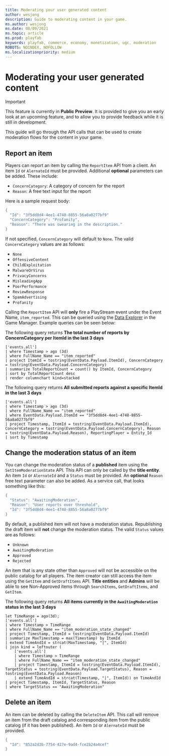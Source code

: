 ```yaml
---
title: Moderating your user generated content
author: wesjong
description: Guide to moderating content in your game.
ms.author: wesjong
ms.date: 08/09/2021
ms.topic: article
ms.prod: playfab
keywords: playfab, commerce, economy, monetization, ugc, moderation
ROBOTS: NOINDEX, NOFOLLOW
ms.localizationpriority: medium
---
```


# Moderating your user generated content

> [!IMPORTANT]
> This feature is currently in **Public Preview**. It is provided to give you an early look at an upcoming feature, and to allow you to provide feedback while it is still in development.

This guide will go through the API calls that can be used to create moderation flows for the content in your game.

## Report an item

Players can report an item by calling the `ReportItem` API from a client. An item `Id` or `AlernateId` must be provided. Additional **optional** parameters can be added. These include:

- `ConcernCategory`: A category of concern for the report
- `Reason`: A free text input for the report

Here is a sample request body:

```csharp
{
  "Id": "3f5dd8d4-4ee1-4748-8855-56a8a0277bf9"
  "ConcernCategory": "Profanity",
  "Reason": "There was swearing in the description."
}
```

If not specified, `ConcernCategory` will default to `None`. The valid `ConcernCategory` values are as follows:

- `None`
- `OffensiveContent`
- `ChildExploitation`
- `MalwareOrVirus`
- `PrivacyConcerns`
- `MisleadingApp`
- `PoorPerformance`
- `ReviewResponse`
- `SpamAdvertising`
- `Profanity`

Calling the `ReportItem` API will **only** fire a PlayStream event under the Event Name, `item_reported`. This can be queried using the [Data Explorer](/gaming/playfab/features/insights/data-explorer/) in the Game Manager. Example queries can be seen below:

The following query returns **The total number of reports by ConcernCategory per ItemId in the last 3 days**

```kusto
['events.all']
| where Timestamp > ago (3d)
| where FullName_Name == "item_reported"
| project ItemId = tostring(EventData.Payload.ItemId), ConcernCategory = tostring(EventData.Payload.ConcernCategory)
| summarize TotalReportCount = count() by ItemId, ConcernCategory
| sort by TotalReportCount desc
| render columnchart kind=stacked
```

The following query returns **All submitted reports against a specific ItemId in the last 3 days**

```kusto
['events.all']
| where Timestamp > ago (3d)
| where FullName_Name == "item_reported"
| where EventData.Payload.ItemId == "3f5dd8d4-4ee1-4748-8855-56a8a0277bf9"
| project Timestamp, ItemId = tostring(EventData.Payload.ItemId), ConcernCategory = tostring(EventData.Payload.ConcernCategory), Reason = tostring(EventData.Payload.Reason), ReportingPlayer = Entity_Id
| sort by Timestamp
```

## Change the moderation status of an item

You can change the moderation status of a **published** item using the `SetItemModerationState` API. This API can only be called by the **title entity**. An item `Id` or `AlernateId` and a `Status` must be provided. An **optional** `Reason` free text parameter can also be added. As a service call, that looks something like this:

```csharp
{
  "Status": "AwaitingModeration",
  "Reason": "User reports over threshold",
  "Id": "3f5dd8d4-4ee1-4748-8855-56a8a0277bf9"
}
```

By default, a published item will not have a moderation status. Republishing the draft item will **not** change the moderation status. The valid `Status` values are as follows:

- `Unknown`
- `AwaitingModeration`
- `Approved`
- `Rejected`

An item that is any state other than `Approved` will not be accessible on the public catalog for all players. The item creator can still access the item using the `GetItem` and `GetDraftItems` API. **Title entities** and **Admins** will be able to see Non-Approved items through `SearchItems`, `GetDraftItems`, and `GetItem`.

The following query returns **All items currently in the `AwaitingModeration` status in the last 3 days**

```kusto
let TimeRange = ago(3d);
['events.all']
| where Timestamp > TimeRange
| where FullName_Name == "item_moderation_state_changed"
| project Timestamp, ItemId = tostring(EventData.Payload.ItemId)
| summarize MaxTimestamp = max(Timestamp) by ItemId
| extend TimeAndId = strcat(MaxTimestamp, "|", ItemId)
| join kind = leftouter (
    ['events.all']
    | where Timestamp > TimeRange
    | where FullName_Name == "item_moderation_state_changed"
    | project Timestamp, ItemId = tostring(EventData.Payload.ItemId), TargetStatus = tostring(EventData.Payload.TargetStatus), Reason = tostring(EventData.Payload.Reason)
    | extend TimeAndId = strcat(Timestamp, "|", ItemId)) on TimeAndId
| project Timestamp, ItemId, TargetStatus, Reason
| where TargetStatus == "AwaitingModeration"
```

## Delete an item

An item can be deleted by calling the `DeleteItem` API. This call will remove an item from the draft catalog and corresponding item from the public catalog (if it has been published). An item `Id` or `AlernateId` must be provided.

```csharp
{
  "Id": "852a2d2b-7754-427e-9ad4-fce2b24a4cef"
}
```
